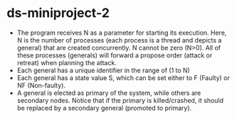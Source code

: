 # ds-miniproject-2

* The program receives N as a parameter for starting its execution. Here, N is the number of
processes (each process is a thread and depicts a general) that are created concurrently. N
cannot be zero (N>0). All of these processes (generals) will forward a propose order (attack or
retreat) when planning the attack.
* Each general has a unique identifier in the range of (1 to N)
* Each general has a state value S, which can be set either to F (Faulty) or NF (Non-faulty).
* A general is elected as primary of the system, while others are secondary nodes. Notice that if
the primary is killed/crashed, it should be replaced by a secondary general (promoted to
primary).
